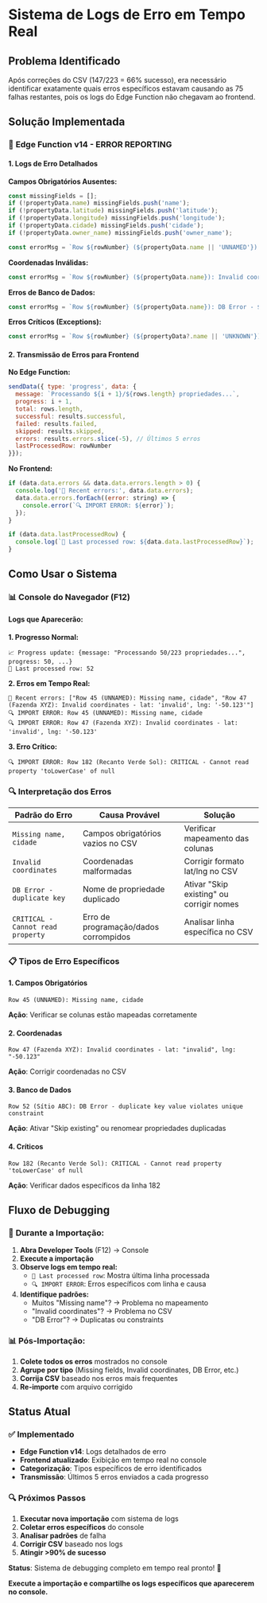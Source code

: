# Sistema de Logs de Erro em Tempo Real

## Problema Identificado

Após correções do CSV (147/223 = 66% sucesso), era necessário identificar exatamente quais erros específicos estavam causando as 75 falhas restantes, pois os logs do Edge Function não chegavam ao frontend.

## Solução Implementada

### 🔧 **Edge Function v14 - ERROR REPORTING**

#### **1. Logs de Erro Detalhados**

**Campos Obrigatórios Ausentes:**
```javascript
const missingFields = [];
if (!propertyData.name) missingFields.push('name');
if (!propertyData.latitude) missingFields.push('latitude');
if (!propertyData.longitude) missingFields.push('longitude');
if (!propertyData.cidade) missingFields.push('cidade');
if (!propertyData.owner_name) missingFields.push('owner_name');

const errorMsg = `Row ${rowNumber} (${propertyData.name || 'UNNAMED'}): Missing ${missingFields.join(', ')}`;
```

**Coordenadas Inválidas:**
```javascript
const errorMsg = `Row ${rowNumber} (${propertyData.name}): Invalid coordinates - lat: "${propertyData.latitude}", lng: "${propertyData.longitude}"`;
```

**Erros de Banco de Dados:**
```javascript
const errorMsg = `Row ${rowNumber} (${propertyData.name}): DB Error - ${createError.message}`;
```

**Erros Críticos (Exceptions):**
```javascript
const errorMsg = `Row ${rowNumber} (${propertyData?.name || 'UNKNOWN'}): CRITICAL - ${error instanceof Error ? error.message : 'Unknown error'}`;
```

#### **2. Transmissão de Erros para Frontend**

**No Edge Function:**
```javascript
sendData({ type: 'progress', data: { 
  message: `Processando ${i + 1}/${rows.length} propriedades...`,
  progress: i + 1,
  total: rows.length,
  successful: results.successful,
  failed: results.failed,
  skipped: results.skipped,
  errors: results.errors.slice(-5), // Últimos 5 erros
  lastProcessedRow: rowNumber
}});
```

**No Frontend:**
```javascript
if (data.data.errors && data.data.errors.length > 0) {
  console.log('🚨 Recent errors:', data.data.errors);
  data.data.errors.forEach((error: string) => {
    console.error(`🔍 IMPORT ERROR: ${error}`);
  });
}

if (data.data.lastProcessedRow) {
  console.log(`📍 Last processed row: ${data.data.lastProcessedRow}`);
}
```

## Como Usar o Sistema

### 📊 **Console do Navegador (F12)**

#### **Logs que Aparecerão:**

**1. Progresso Normal:**
```
📈 Progress update: {message: "Processando 50/223 propriedades...", progress: 50, ...}
📍 Last processed row: 52
```

**2. Erros em Tempo Real:**
```
🚨 Recent errors: ["Row 45 (UNNAMED): Missing name, cidade", "Row 47 (Fazenda XYZ): Invalid coordinates - lat: 'invalid', lng: '-50.123'"]
🔍 IMPORT ERROR: Row 45 (UNNAMED): Missing name, cidade
🔍 IMPORT ERROR: Row 47 (Fazenda XYZ): Invalid coordinates - lat: 'invalid', lng: '-50.123'
```

**3. Erro Crítico:**
```
🔍 IMPORT ERROR: Row 182 (Recanto Verde Sol): CRITICAL - Cannot read property 'toLowerCase' of null
```

### 🔍 **Interpretação dos Erros**

| Padrão do Erro | Causa Provável | Solução |
|----------------|----------------|---------|
| `Missing name, cidade` | Campos obrigatórios vazios no CSV | Verificar mapeamento das colunas |
| `Invalid coordinates` | Coordenadas malformadas | Corrigir formato lat/lng no CSV |
| `DB Error - duplicate key` | Nome de propriedade duplicado | Ativar "Skip existing" ou corrigir nomes |
| `CRITICAL - Cannot read property` | Erro de programação/dados corrompidos | Analisar linha específica no CSV |

### 📋 **Tipos de Erro Específicos**

#### **1. Campos Obrigatórios**
```
Row 45 (UNNAMED): Missing name, cidade
```
**Ação**: Verificar se colunas estão mapeadas corretamente

#### **2. Coordenadas**
```
Row 47 (Fazenda XYZ): Invalid coordinates - lat: "invalid", lng: "-50.123"
```
**Ação**: Corrigir coordenadas no CSV

#### **3. Banco de Dados**
```
Row 52 (Sítio ABC): DB Error - duplicate key value violates unique constraint
```
**Ação**: Ativar "Skip existing" ou renomear propriedades duplicadas

#### **4. Críticos**
```
Row 182 (Recanto Verde Sol): CRITICAL - Cannot read property 'toLowerCase' of null
```
**Ação**: Verificar dados específicos da linha 182

## Fluxo de Debugging

### 🚀 **Durante a Importação:**

1. **Abra Developer Tools** (F12) → Console
2. **Execute a importação**
3. **Observe logs em tempo real:**
   - `📍 Last processed row`: Mostra última linha processada
   - `🔍 IMPORT ERROR`: Erros específicos com linha e causa
4. **Identifique padrões:** 
   - Muitos "Missing name"? → Problema no mapeamento
   - "Invalid coordinates"? → Problema no CSV
   - "DB Error"? → Duplicatas ou constraints

### 📊 **Pós-Importação:**

1. **Colete todos os erros** mostrados no console
2. **Agrupe por tipo** (Missing fields, Invalid coordinates, DB Error, etc.)
3. **Corrija CSV** baseado nos erros mais frequentes
4. **Re-importe** com arquivo corrigido

## Status Atual

### ✅ **Implementado**
- **Edge Function v14**: Logs detalhados de erro
- **Frontend atualizado**: Exibição em tempo real no console
- **Categorização**: Tipos específicos de erro identificados
- **Transmissão**: Últimos 5 erros enviados a cada progresso

### 🔍 **Próximos Passos**
1. **Executar nova importação** com sistema de logs
2. **Coletar erros específicos** do console
3. **Analisar padrões** de falha
4. **Corrigir CSV** baseado nos logs
5. **Atingir >90% de sucesso**

**Status**: Sistema de debugging completo em tempo real pronto! 🚀

**Execute a importação e compartilhe os logs específicos que aparecerem no console.**